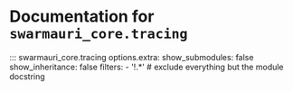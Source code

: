 # Documentation for `swarmauri_core.tracing`

::: swarmauri_core.tracing
    options.extra:
      show_submodules: false
      show_inheritance: false
      filters:
        - '!.*'  # exclude everything but the module docstring

